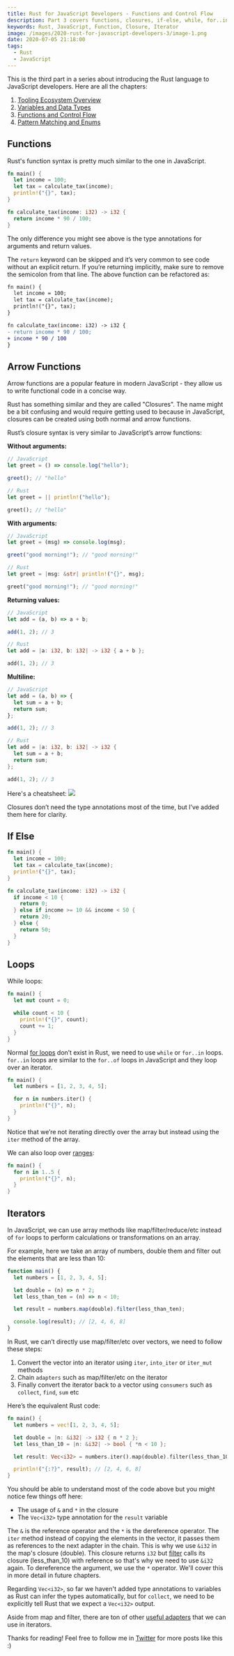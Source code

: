 ```yaml
---
title: Rust for JavaScript Developers - Functions and Control Flow
description: Part 3 covers functions, closures, if-else, while, for..in, range and iterators
keywords: Rust, JavaScript, Function, Closure, Iterator
image: /images/2020-rust-for-javascript-developers-3/image-1.png
date: 2020-07-05 21:18:00
tags:
  - Rust
  - JavaScript
---
```


This is the third part in a series about introducing the Rust language to JavaScript developers. Here are all the chapters:

1. [Tooling Ecosystem Overview](http://www.sheshbabu.com/posts/rust-for-javascript-developers-tooling-ecosystem-overview/)
2. [Variables and Data Types](http://www.sheshbabu.com/posts/rust-for-javascript-developers-variables-and-data-types/)
3. [Functions and Control Flow](http://www.sheshbabu.com/posts/rust-for-javascript-developers-functions-and-control-flow/)
4. [Pattern Matching and Enums](http://www.sheshbabu.com/posts/rust-for-javascript-developers-pattern-matching-and-enums/)

## Functions

Rust's function syntax is pretty much similar to the one in JavaScript.

```rust
fn main() {
  let income = 100;
  let tax = calculate_tax(income);
  println!("{}", tax);
}

fn calculate_tax(income: i32) -> i32 {
  return income * 90 / 100;
}
```

The only difference you might see above is the type annotations for arguments and return values.

The `return` keyword can be skipped and it’s very common to see code without an explicit return. If you’re returning implicitly, make sure to remove the semicolon from that line. The above function can be refactored as:

```diff
fn main() {
  let income = 100;
  let tax = calculate_tax(income);
  println!("{}", tax);
}

fn calculate_tax(income: i32) -> i32 {
- return income * 90 / 100;
+ income * 90 / 100
}
```

## Arrow Functions

Arrow functions are a popular feature in modern JavaScript - they allow us to write functional code in a concise way.

Rust has something similar and they are called "Closures". The name might be a bit confusing and would require getting used to because in JavaScript, closures can be created using both normal and arrow functions.

Rust’s closure syntax is very similar to JavaScript’s arrow functions:

**Without arguments:**

```javascript
// JavaScript
let greet = () => console.log("hello");

greet(); // "hello"
```

```rust
// Rust
let greet = || println!("hello");

greet(); // "hello"
```

**With arguments:**

```javascript
// JavaScript
let greet = (msg) => console.log(msg);

greet("good morning!"); // "good morning!"
```

```rust
// Rust
let greet = |msg: &str| println!("{}", msg);

greet("good morning!"); // "good morning!"
```

**Returning values:**

```javascript
// JavaScript
let add = (a, b) => a + b;

add(1, 2); // 3
```

```rust
// Rust
let add = |a: i32, b: i32| -> i32 { a + b };

add(1, 2); // 3
```

**Multiline:**

```javascript
// JavaScript
let add = (a, b) => {
  let sum = a + b;
  return sum;
};

add(1, 2); // 3
```

```rust
// Rust
let add = |a: i32, b: i32| -> i32 {
  let sum = a + b;
  return sum;
};

add(1, 2); // 3
```

Here's a cheatsheet:
![](/images/2020-rust-for-javascript-developers-3/image-2.png)

Closures don’t need the type annotations most of the time, but I’ve added them here for clarity.

## If Else

```rust
fn main() {
  let income = 100;
  let tax = calculate_tax(income);
  println!("{}", tax);
}

fn calculate_tax(income: i32) -> i32 {
  if income < 10 {
    return 0;
  } else if income >= 10 && income < 50 {
    return 20;
  } else {
    return 50;
  }
}
```

## Loops

While loops:

```rust
fn main() {
  let mut count = 0;

  while count < 10 {
    println!("{}", count);
    count += 1;
  }
}
```

Normal [for loops](https://developer.mozilla.org/en-US/docs/Web/JavaScript/Reference/Statements/for) don’t exist in Rust, we need to use `while` or `for..in` loops. `for..in` loops are similar to the `for..of` loops in JavaScript and they loop over an iterator.

```rust
fn main() {
  let numbers = [1, 2, 3, 4, 5];

  for n in numbers.iter() {
    println!("{}", n);
  }
}
```

Notice that we’re not iterating directly over the array but instead using the `iter` method of the array.

We can also loop over [ranges](https://doc.rust-lang.org/reference/expressions/range-expr.html):

```rust
fn main() {
  for n in 1..5 {
    println!("{}", n);
  }
}
```

## Iterators

In JavaScript, we can use array methods like map/filter/reduce/etc instead of `for` loops to perform calculations or transformations on an array.

For example, here we take an array of numbers, double them and filter out the elements that are less than 10:

```javascript
function main() {
  let numbers = [1, 2, 3, 4, 5];

  let double = (n) => n * 2;
  let less_than_ten = (n) => n < 10;

  let result = numbers.map(double).filter(less_than_ten);

  console.log(result); // [2, 4, 6, 8]
}
```

In Rust, we can’t directly use map/filter/etc over vectors, we need to follow these steps:

1. Convert the vector into an iterator using `iter`, `into_iter` or `iter_mut` methods
2. Chain `adapters` such as map/filter/etc on the iterator
3. Finally convert the iterator back to a vector using `consumers` such as `collect`, `find`, `sum` etc

Here’s the equivalent Rust code:

```rust
fn main() {
  let numbers = vec![1, 2, 3, 4, 5];

  let double = |n: &i32| -> i32 { n * 2 };
  let less_than_10 = |n: &i32| -> bool { *n < 10 };

  let result: Vec<i32> = numbers.iter().map(double).filter(less_than_10).collect();

  println!("{:?}", result); // [2, 4, 6, 8]
}
```

You should be able to understand most of the code above but you might notice few things off here:

- The usage of `&` and `*` in the closure
- The `Vec<i32>` type annotation for the `result` variable

The `&` is the reference operator and the `*` is the dereference operator. The `iter` method instead of copying the elements in the vector, it passes them as references to the next adapter in the chain. This is why we use `&i32` in the map's closure (double). This closure returns `i32` but [filter](https://doc.rust-lang.org/std/iter/trait.Iterator.html#method.filter) calls its closure (less_than_10) with reference so that's why we need to use `&i32` again. To dereference the argument, we use the `*` operator. We'll cover this in more detail in future chapters.

Regarding `Vec<i32>`, so far we haven't added type annotations to variables as Rust can infer the types automatically, but for `collect`, we need to be explicitly tell Rust that we expect a `Vec<i32>` output.

Aside from map and filter, there are ton of other [useful adapters](https://doc.rust-lang.org/std/iter/trait.Iterator.html) that we can use in iterators.

Thanks for reading! Feel free to follow me in [Twitter](https://twitter.com/sheshbabu) for more posts like this :)
